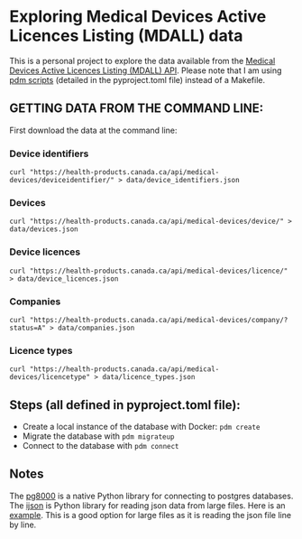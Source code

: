 # Exploring Medical Devices Active Licences Listing (MDALL) data

This is a personal project to explore the data available from the [Medical Devices Active Licences Listing (MDALL) API](https://health-products.canada.ca/api/documentation/mdall-documentation-en.html). Please note that I am using [pdm scripts](https://pdm-project.org/latest/usage/scripts/) (detailed in the pyproject.toml file) instead of a Makefile.

## GETTING DATA FROM THE COMMAND LINE:

First download the data at the command line: 

### Device identifiers
```
curl "https://health-products.canada.ca/api/medical-devices/deviceidentifier/" > data/device_identifiers.json
```

### Devices
```
curl "https://health-products.canada.ca/api/medical-devices/device/" > data/devices.json
```

### Device licences
```
curl "https://health-products.canada.ca/api/medical-devices/licence/" > data/device_licences.json
```

### Companies
```
curl "https://health-products.canada.ca/api/medical-devices/company/?status=A" > data/companies.json
```

### Licence types
```
curl "https://health-products.canada.ca/api/medical-devices/licencetype" > data/licence_types.json
```

## Steps (all defined in pyproject.toml file):
* Create a local instance of the database with Docker: `pdm create`
* Migrate the database with `pdm migrateup`
* Connect to the database with `pdm connect`


## Notes

The [pg8000](https://pypi.org/project/pg8000/) is a native Python library for connecting to postgres databases. The [ijson](https://pypi.org/project/ijson/) is Python library for reading json data from large files. Here is an [example](https://pythonspeed.com/articles/json-memory-streaming/). This is a good option for large files as it is reading the json file line by line.